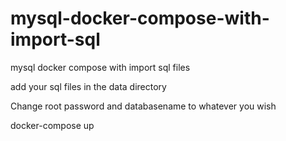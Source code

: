 # mysql-docker-compose-with-import-sql
mysql docker compose with import sql files

add your sql files in the data directory

Change root password and databasename to whatever you wish

docker-compose up

